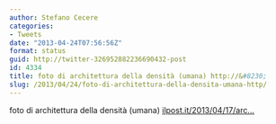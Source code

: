 ```yaml
---
author: Stefano Cecere
categories:
- Tweets
date: "2013-04-24T07:56:56Z"
format: status
guid: http://twitter-326952882236690432-post
id: 4334
title: foto di architettura della densità (umana) http://&#8230;
slug: /2013/04/24/foto-di-architettura-della-densita-umana-http/
---
```


foto di architettura della densità (umana) [ilpost.it/2013/04/17/arc…](http://www.ilpost.it/2013/04/17/architettura-della-densita/a76/)